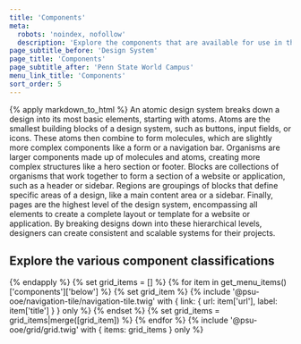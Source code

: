 ```yaml
---
title: 'Components'
meta:
  robots: 'noindex, nofollow'
  description: 'Explore the components that are available for use in the design system.'
page_subtitle_before: 'Design System'
page_title: 'Components'
page_subtitle_after: 'Penn State World Campus'
menu_link_title: 'Components'
sort_order: 5
---
```

{% apply markdown_to_html %}
An atomic design system breaks down a design into its most basic elements, starting with atoms. Atoms are the smallest building blocks of a design system, such as buttons, input fields, or icons. These atoms then combine to form molecules, which are slightly more complex components like a form or a navigation bar. Organisms are larger components made up of molecules and atoms, creating more complex structures like a hero section or footer. Blocks are collections of organisms that work together to form a section of a website or application, such as a header or sidebar. Regions are groupings of blocks that define specific areas of a design, like a main content area or a sidebar. Finally, pages are the highest level of the design system, encompassing all elements to create a complete layout or template for a website or application. By breaking designs down into these hierarchical levels, designers can create consistent and scalable systems for their projects.

## Explore the various component classifications
{% endapply %}
{% set grid_items = [] %}
{% for item in get_menu_items()['components']['below'] %}
  {% set grid_item %}
    {% include '@psu-ooe/navigation-tile/navigation-tile.twig' with {
      link: { url: item['url'], label: item['title'] }
    } only %}
  {% endset %}
  {% set grid_items = grid_items|merge([grid_item]) %}
{% endfor %}
{% include '@psu-ooe/grid/grid.twig' with {
  items: grid_items
} only %}
